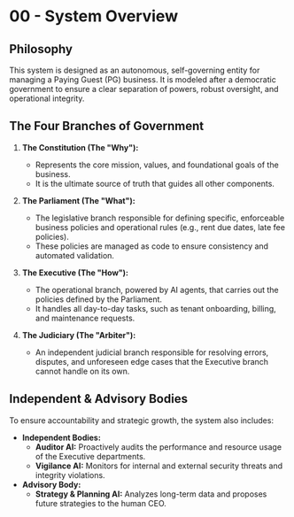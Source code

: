 # 00 - System Overview

## Philosophy

This system is designed as an autonomous, self-governing entity for managing a Paying Guest (PG) business. It is modeled after a democratic government to ensure a clear separation of powers, robust oversight, and operational integrity.

## The Four Branches of Government

1.  **The Constitution (The "Why"):**
    *   Represents the core mission, values, and foundational goals of the business.
    *   It is the ultimate source of truth that guides all other components.

2.  **The Parliament (The "What"):**
    *   The legislative branch responsible for defining specific, enforceable business policies and operational rules (e.g., rent due dates, late fee policies).
    *   These policies are managed as code to ensure consistency and automated validation.

3.  **The Executive (The "How"):**
    *   The operational branch, powered by AI agents, that carries out the policies defined by the Parliament.
    *   It handles all day-to-day tasks, such as tenant onboarding, billing, and maintenance requests.

4.  **The Judiciary (The "Arbiter"):**
    *   An independent judicial branch responsible for resolving errors, disputes, and unforeseen edge cases that the Executive branch cannot handle on its own.

## Independent & Advisory Bodies

To ensure accountability and strategic growth, the system also includes:

*   **Independent Bodies:**
    *   **Auditor AI:** Proactively audits the performance and resource usage of the Executive departments.
    *   **Vigilance AI:** Monitors for internal and external security threats and integrity violations.
*   **Advisory Body:**
    *   **Strategy & Planning AI:** Analyzes long-term data and proposes future strategies to the human CEO.
